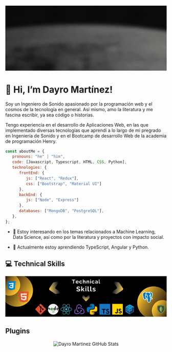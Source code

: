 ![Portada Perfil](./images/BannerGithub.gif)


# 👋 Hi, I’m Dayro Martínez!


Soy un Ingeniero de Sonido apasionado por la programación web y el cosmos de la tecnología en general. Así mismo, amo la literatura y me fascina escribir, ya sea código o historias.

Tengo experiencia en el desarrollo de Aplicaciones Web, en las que implementado diversas tecnologías que aprendí a lo largo de mi pregrado en Ingeniería de Sonido y en el Bootcamp de desarrollo Web de la academia de programación Henry.


```javascript
const aboutMe = {
   pronouns: "he" | "him",
   code: [Javascript, Typescript, HTML, CSS, Python],
   technologies: {
      frontEnd: {
         js: ["React", "Redux"],
         css: ["Bootstrap", "Material UI"]
      },
      backEnd: {
         js: ["Node", "Express"]
      },
      databases: ["MongoDB", "PostgreSQL"],
   },
};
```

- 👀 Estoy interesando en los temas relacionados a Machine Learning, Data Science, así como por la literatura y proyectos con impacto social.

- 🌱 Actualmente estoy aprendiendo TypeScript, Angular y Python. 


## :computer:   Technical Skills 

![Technical Skills](./images/Technical_skills.png)


## Plugins

<p align="center">
    <img align="center" alt="Dayro Martinez GitHub Stats" src="https://github-readme-stats.vercel.app/api?username=dayromartinez&show_icons=true&count_private=true" />
</p>

<!---
dayromartinez/dayromartinez is a ✨ special ✨ repository because its `README.md` (this file) appears on your GitHub profile.
You can click the Preview link to take a look at your changes.
--->
